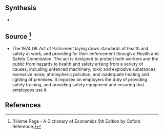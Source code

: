## Synthesis
- 
## Source [^1]
- The 1974 UK Act of Parliament laying down standards of health and safety at work, and providing for their enforcement through a Health and Safety Commission. The act is designed to protect both workers and the public from hazards to health and safety arising from a variety of causes, including unfenced machinery, toxic and explosive substances, excessive noise, atmospheric pollution, and inadequate heating and lighting of premises. It imposes on employers the duty of providing safety training, and providing safety equipment and ensuring that employees use it.
## References

[^1]: [[Home Page - A Dictionary of Economics 5th Edition by Oxford Reference]]
